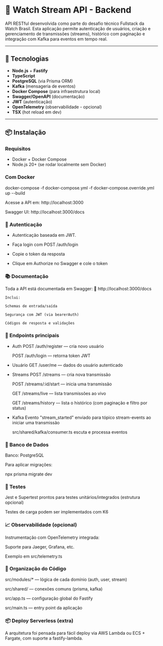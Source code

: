 # 🎥 Watch Stream API - Backend

API RESTful desenvolvida como parte do desafio técnico Fullstack da Watch Brasil. Esta aplicação permite autenticação de usuários, criação e gerenciamento de transmissões (streams), histórico com paginação e integração com Kafka para eventos em tempo real.

---

## 🚀 Tecnologias

- **Node.js** + **Fastify**
- **TypeScript**
- **PostgreSQL** (via Prisma ORM)
- **Kafka** (mensageria de eventos)
- **Docker Compose** (para infraestrutura local)
- **Swagger/OpenAPI** (documentação)
- **JWT** (autenticação)
- **OpenTelemetry** (observabilidade - opcional)
- **TSX** (hot reload em dev)

---

## 📦 Instalação

### Requisitos

- Docker + Docker Compose
- Node.js 20+ (se rodar localmente sem Docker)

### Com Docker

docker-compose -f docker-compose.yml -f docker-compose.override.yml up --build

Acesse a API em: http://localhost:3000

Swagger UI: http://localhost:3000/docs

### 🔐 Autenticação

- Autenticação baseada em JWT.

- Faça login com POST /auth/login

- Copie o token da resposta

- Clique em Authorize no Swagger e cole o token

### 📚 Documentação

Toda a API está documentada em Swagger:
📎 http://localhost:3000/docs

    Inclui:

    Schemas de entrada/saída

    Segurança com JWT (via bearerAuth)

    Códigos de resposta e validações

### 🔄 Endpoints principais

- Auth
  POST /auth/register — cria novo usuário

  POST /auth/login — retorna token JWT

- Usuário
  GET /user/me — dados do usuário autenticado

- Streams
  POST /streams — cria nova transmissão

  POST /streams/:id/start — inicia uma transmissão

  GET /streams/live — lista transmissões ao vivo

  GET /streams/history — lista o histórico (com paginação e filtro por status)

- Kafka
  Evento "stream_started" enviado para tópico stream-events ao iniciar uma transmissão

  src/shared/kafka/consumer.ts escuta e processa eventos

### 🐳 Banco de Dados

Banco: PostgreSQL

Para aplicar migrações:

npx prisma migrate dev

### 🧪 Testes

Jest e Supertest prontos para testes unitários/integrados (estrutura opcional)

Testes de carga podem ser implementados com K6

### 📈 Observabilidade (opcional)

Instrumentação com OpenTelemetry integrada:

Suporte para Jaeger, Grafana, etc.

Exemplo em src/telemetry.ts

### 🧠 Organização do Código

src/modules/\* — lógica de cada domínio (auth, user, stream)

src/shared/ — conexões comuns (prisma, kafka)

src/app.ts — configuração global do Fastify

src/main.ts — entry point da aplicação

### 📦 Deploy Serverless (extra)

A arquitetura foi pensada para fácil deploy via AWS Lambda ou ECS + Fargate, com suporte a fastify-lambda.
